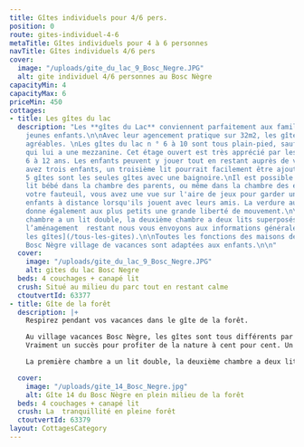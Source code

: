 ```yaml
---
title: Gîtes individuels pour 4/6 pers.
position: 0
route: gites-individuel-4-6
metaTitle: Gîtes individuels pour 4 à 6 personnes
navTitle: Gîtes individuels 4/6 pers
cover:
  image: "/uploads/gite_du_lac_9_Bosc_Negre.JPG"
  alt: gite individuel 4/6 personnes au Bosc Nègre
capacityMin: 4
capacityMax: 6
priceMin: 450
cottages:
- title: Les gîtes du lac
  description: "Les **gîtes du Lac** conviennent parfaitement aux familles avec de
    jeunes enfants.\n\nAvec leur agencement pratique sur 32m2, les gîtes sont très
    agréables. \nLes gîtes du lac n ° 6 à 10 sont tous plain-pied, sauf le gîte 7
    qui lui a une mezzanine. Cet étage ouvert est très apprécié par les enfants de
    6 à 12 ans. Les enfants peuvent y jouer tout en restant auprès de vous. Si vous
    avez trois enfants, un troisième lit pourrait facilement être ajouté à l’étage.\n\nCes
    5 gîtes sont les seules gîtes avec une baignoire.\nIl est possible d'ajouter un
    lit bébé dans la chambre des parents, ou même dans la chambre des enfants.\nDepuis
    votre fauteuil, vous avez une vue sur l'aire de jeux pour garder un œil sur les
    enfants à distance lorsqu'ils jouent avec leurs amis. La verdure autour des logements
    donne également aux plus petits une grande liberté de mouvement.\n\nLa première
    chambre a un lit double, la deuxième chambre a deux lits superposés, ainsi pour
    l’aménagement  restant nous vous envoyons aux informations générales [de tous
    les gîtes](/tous-les-gites).\n\nToutes les fonctions des maisons de vacances au
    Bosc Nègre village de vacances sont adaptées aux enfants.\n\n"
  cover:
    image: "/uploads/gite_du_lac_9_Bosc_Negre.JPG"
    alt: gites du lac Bosc Negre
  beds: 4 couchages + canapé lit
  crush: Situé au milieu du parc tout en restant calme
  ctoutvertId: 63377
- title: Gîte de la forêt
  description: |+
    Respirez pendant vos vacances dans le gîte de la forêt.

    Au village vacances Bosc Nègre, les gîtes sont tous différents par leur aménagement et leur emplacement. Ce  gîte de la forêt est idéal pour les parents à la recherche d'un compromis entre une gîte à la campagne et un village de gîtes plein d'activités pour leurs enfants. Profitez de ce logement de vacances pour 4 personnes, à l'ombre des nombreux chênes.
    Vraiment un succès pour profiter de la nature à cent pour cent. Un cerf pourrait juste passer devant votre terrasse. Vous avez un chien qui préfère la fraîcheur des arbres du sud ensoleillé? Laissez-le se détendre en laisse à l’ombre des grands arbres. Et pour vous? Un hamac pour votre repos bien mérité. Les enfants, quant à eux, pourront profiter de toutes les [activités](/animations) proposées et de jouer avec leurs copains.

    La première chambre a un lit double, la deuxième chambre a deux lits simples. Pour l'autre aménagement, nous vous envoyons à la page d’informations générales [de tous les gîtes](/tous-les-gites).

  cover:
    image: "/uploads/gite_14_Bosc_Negre.jpg"
    alt: Gîte 14 du Bosc Nègre en plein milieu de la forêt
  beds: 4 couchages + canapé lit
  crush: La  tranquillité en pleine forêt
  ctoutvertId: 63379
layout: CottagesCategory
---
```


